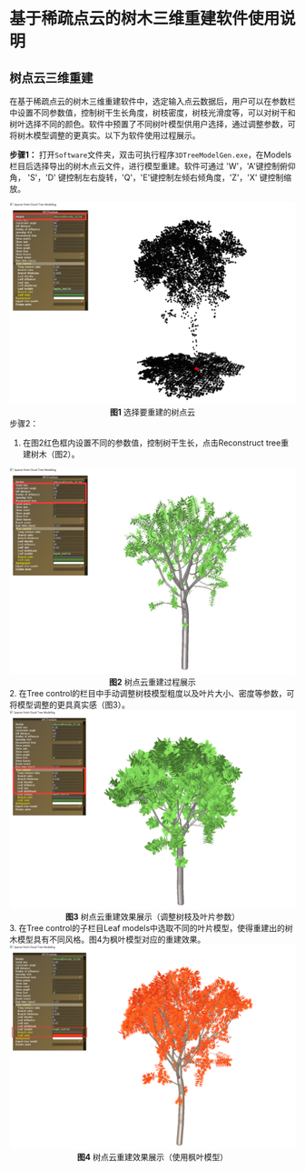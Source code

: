 # 基于稀疏点云的树木三维重建软件使用说明

## 树点云三维重建

在基于稀疏点云的树木三维重建软件中，选定输入点云数据后，用户可以在参数栏中设置不同参数值，控制树干生长角度，树枝密度，树枝光滑度等，可以对树干和树叶选择不同的颜色。软件中预置了不同树叶模型供用户选择，通过调整参数，可将树木模型调整的更真实。以下为软件使用过程展示。

**步骤1：** 打开`Software`文件夹，双击可执行程序`3DTreeModelGen.exe`，在Models栏目后选择导出的树木点云文件，进行模型重建。软件可通过 'W'，'A'键控制俯仰角， 'S'，'D' 键控制左右旋转，'Q'，'E'键控制左倾右倾角度，'Z'，'X' 键控制缩放。

<div align=center><img src="./image/fig1.png" width = 512/>
  <div align=center><b>图1</b> 选择要重建的树点云


<div align=left> </b>步骤2：</b> 


1. 在图2红色框内设置不同的参数值，控制树干生长，点击Reconstruct tree重建树木（图2）。


<div align=center><img src="./image/fig2.png" width =512/>
<div align=center><b>图2</b> 树点云重建过程展示</div>

<div align=left>2. 在Tree control的栏目中手动调整树枝模型粗度以及叶片大小、密度等参数，可将模型调整的更具真实感（图3）。

<div align=center><img src="./image/fig3.png" width =512/>


<div align=center><b>图3</b> 树点云重建效果展示（调整树枝及叶片参数）</div>

<div align=left>3. 在Tree control的子栏目Leaf models中选取不同的叶片模型，使得重建出的树木模型具有不同风格。图4为枫叶模型对应的重建效果。

<div align=center><img src="./image/fig4.png" width =512/>
<div align=center><b>图4</b> 树点云重建效果展示（使用枫叶模型）</div>

